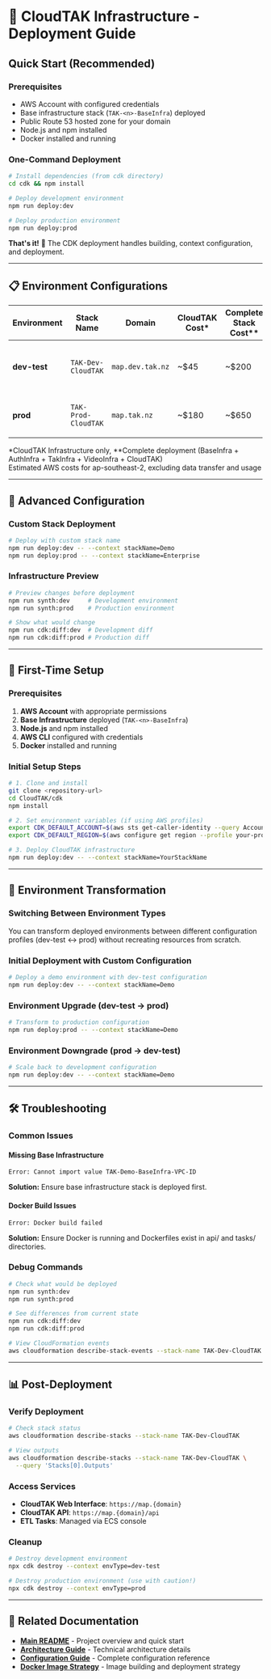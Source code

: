 # 🚀 CloudTAK Infrastructure - Deployment Guide

## **Quick Start (Recommended)**

### **Prerequisites**
- AWS Account with configured credentials
- Base infrastructure stack (`TAK-<n>-BaseInfra`) deployed
- Public Route 53 hosted zone for your domain
- Node.js and npm installed
- Docker installed and running

### **One-Command Deployment**
```bash
# Install dependencies (from cdk directory)
cd cdk && npm install

# Deploy development environment
npm run deploy:dev

# Deploy production environment  
npm run deploy:prod
```

**That's it!** 🎉 The CDK deployment handles building, context configuration, and deployment.

---

## **📋 Environment Configurations**

| Environment | Stack Name | Domain | CloudTAK Cost* | Complete Stack Cost** | Features |
|-------------|------------|--------|----------------|----------------------|----------|
| **dev-test** | `TAK-Dev-CloudTAK` | `map.dev.tak.nz` | ~$45 | ~$200 | Cost-optimized, Aurora Serverless v2 |
| **prod** | `TAK-Prod-CloudTAK` | `map.tak.nz` | ~$180 | ~$650 | Production-ready, Aurora Multi-AZ |

*CloudTAK Infrastructure only, **Complete deployment (BaseInfra + AuthInfra + TakInfra + VideoInfra + CloudTAK)  
Estimated AWS costs for ap-southeast-2, excluding data transfer and usage

---

## **🔧 Advanced Configuration**

### **Custom Stack Deployment**
```bash
# Deploy with custom stack name
npm run deploy:dev -- --context stackName=Demo
npm run deploy:prod -- --context stackName=Enterprise
```

### **Infrastructure Preview**
```bash
# Preview changes before deployment
npm run synth:dev     # Development environment
npm run synth:prod    # Production environment

# Show what would change
npm run cdk:diff:dev  # Development diff
npm run cdk:diff:prod # Production diff
```

---

## **🚀 First-Time Setup**

### **Prerequisites**
1. **AWS Account** with appropriate permissions
2. **Base Infrastructure** deployed (`TAK-<n>-BaseInfra`)
3. **Node.js** and npm installed  
4. **AWS CLI** configured with credentials
5. **Docker** installed and running

### **Initial Setup Steps**
```bash
# 1. Clone and install
git clone <repository-url>
cd CloudTAK/cdk
npm install

# 2. Set environment variables (if using AWS profiles)
export CDK_DEFAULT_ACCOUNT=$(aws sts get-caller-identity --query Account --output text --profile your-profile)
export CDK_DEFAULT_REGION=$(aws configure get region --profile your-profile)

# 3. Deploy CloudTAK infrastructure
npm run deploy:dev -- --context stackName=YourStackName
```

---

## **🔄 Environment Transformation**

### **Switching Between Environment Types**

You can transform deployed environments between different configuration profiles (dev-test ↔ prod) without recreating resources from scratch.

### **Initial Deployment with Custom Configuration**
```bash
# Deploy a demo environment with dev-test configuration
npm run deploy:dev -- --context stackName=Demo
```

### **Environment Upgrade (dev-test → prod)**
```bash
# Transform to production configuration
npm run deploy:prod -- --context stackName=Demo
```

### **Environment Downgrade (prod → dev-test)**
```bash
# Scale back to development configuration
npm run deploy:dev -- --context stackName=Demo
```

---

## **🛠️ Troubleshooting**

### **Common Issues**

#### **Missing Base Infrastructure**
```
Error: Cannot import value TAK-Demo-BaseInfra-VPC-ID
```
**Solution:** Ensure base infrastructure stack is deployed first.

#### **Docker Build Issues**
```
Error: Docker build failed
```
**Solution:** Ensure Docker is running and Dockerfiles exist in api/ and tasks/ directories.

### **Debug Commands**
```bash
# Check what would be deployed
npm run synth:dev
npm run synth:prod

# See differences from current state
npm run cdk:diff:dev
npm run cdk:diff:prod

# View CloudFormation events
aws cloudformation describe-stack-events --stack-name TAK-Dev-CloudTAK
```

---

## **📊 Post-Deployment**

### **Verify Deployment**
```bash
# Check stack status
aws cloudformation describe-stacks --stack-name TAK-Dev-CloudTAK

# View outputs
aws cloudformation describe-stacks --stack-name TAK-Dev-CloudTAK \
  --query 'Stacks[0].Outputs'
```

### **Access Services**
- **CloudTAK Web Interface**: `https://map.{domain}`
- **CloudTAK API**: `https://map.{domain}/api`
- **ETL Tasks**: Managed via ECS console

### **Cleanup**
```bash
# Destroy development environment
npx cdk destroy --context envType=dev-test

# Destroy production environment (use with caution!)
npx cdk destroy --context envType=prod
```

---

## **🔗 Related Documentation**

- **[Main README](../README.md)** - Project overview and quick start
- **[Architecture Guide](ARCHITECTURE.md)** - Technical architecture details
- **[Configuration Guide](PARAMETERS.md)** - Complete configuration reference
- **[Docker Image Strategy](DOCKER_IMAGE_STRATEGY.md)** - Image building and deployment strategy
